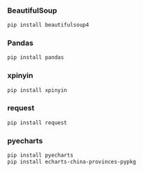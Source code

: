 ### BeautifulSoup
```bash
pip install beautifulsoup4
```
### Pandas
```bash
pip install pandas
```

### xpinyin
```bash
pip install xpinyin
```

### request
```bash
pip install request
```

### pyecharts
```bash
pip install pyecharts
pip install echarts-china-provinces-pypkg
```